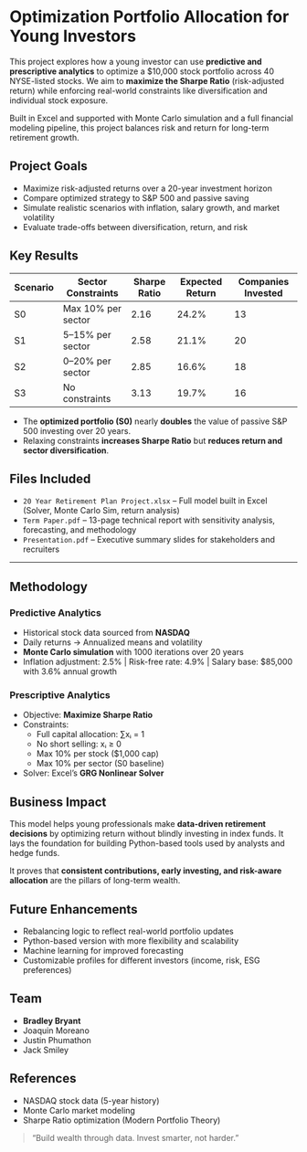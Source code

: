 # Optimization Portfolio Allocation for Young Investors

This project explores how a young investor can use **predictive and prescriptive analytics** to optimize a $10,000 stock portfolio across 40 NYSE-listed stocks. We aim to **maximize the Sharpe Ratio** (risk-adjusted return) while enforcing real-world constraints like diversification and individual stock exposure.

Built in Excel and supported with Monte Carlo simulation and a full financial modeling pipeline, this project balances risk and return for long-term retirement growth.



## Project Goals

- Maximize risk-adjusted returns over a 20-year investment horizon
- Compare optimized strategy to S&P 500 and passive saving
- Simulate realistic scenarios with inflation, salary growth, and market volatility
- Evaluate trade-offs between diversification, return, and risk



## Key Results

| Scenario | Sector Constraints | Sharpe Ratio | Expected Return | Companies Invested |
|----------|--------------------|--------------|-----------------|--------------------|
| S0       | Max 10% per sector | 2.16         | 24.2%           | 13                 |
| S1       | 5–15% per sector   | 2.58         | 21.1%           | 20                 |
| S2       | 0–20% per sector   | 2.85         | 16.6%           | 18                 |
| S3       | No constraints     | 3.13         | 19.7%           | 16                 |

- The **optimized portfolio (S0)** nearly **doubles** the value of passive S&P 500 investing over 20 years.
- Relaxing constraints **increases Sharpe Ratio** but **reduces return and sector diversification**.



## Files Included

- `20 Year Retirement Plan Project.xlsx` – Full model built in Excel (Solver, Monte Carlo Sim, return analysis)
- `Term Paper.pdf` – 13-page technical report with sensitivity analysis, forecasting, and methodology
- `Presentation.pdf` – Executive summary slides for stakeholders and recruiters

---

## Methodology

### Predictive Analytics
- Historical stock data sourced from **NASDAQ**
- Daily returns → Annualized means and volatility
- **Monte Carlo simulation** with 1000 iterations over 20 years
- Inflation adjustment: 2.5% | Risk-free rate: 4.9% | Salary base: $85,000 with 3.6% annual growth

### Prescriptive Analytics
- Objective: **Maximize Sharpe Ratio**
- Constraints:
  - Full capital allocation: ∑xᵢ = 1
  - No short selling: xᵢ ≥ 0
  - Max 10% per stock ($1,000 cap)
  - Max 10% per sector (S0 baseline)
- Solver: Excel’s **GRG Nonlinear Solver**



## Business Impact

This model helps young professionals make **data-driven retirement decisions** by optimizing return without blindly investing in index funds. It lays the foundation for building Python-based tools used by analysts and hedge funds.

It proves that **consistent contributions, early investing, and risk-aware allocation** are the pillars of long-term wealth.



## Future Enhancements

- Rebalancing logic to reflect real-world portfolio updates
- Python-based version with more flexibility and scalability
- Machine learning for improved forecasting
- Customizable profiles for different investors (income, risk, ESG preferences)



## Team

- **Bradley Bryant**  
- Joaquin Moreano  
- Justin Phumathon  
- Jack Smiley



## References

- NASDAQ stock data (5-year history)
- Monte Carlo market modeling
- Sharpe Ratio optimization (Modern Portfolio Theory)



> “Build wealth through data. Invest smarter, not harder.”
